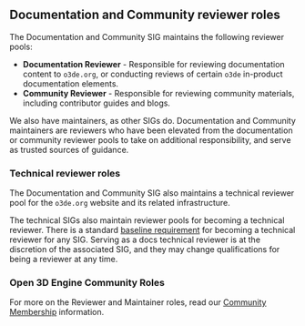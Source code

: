 ## Documentation and Community reviewer roles

The Documentation and Community SIG maintains the following reviewer pools:

* **Documentation Reviewer** - Responsible for reviewing documentation content to `o3de.org`, or conducting reviews of certain `o3de` in-product documentation elements.
* **Community Reviewer** - Responsible for reviewing community materials, including contributor guides and blogs.

We also have maintainers, as other SIGs do. Documentation and Community maintainers are reviewers who have been elevated from the documentation or community
reviewer pools to take on additional responsibility, and serve as trusted sources of guidance.

### Technical reviewer roles

The Documentation and Community SIG also maintains a technical reviewer pool for the `o3de.org` website and its related infrastructure.

The technical SIGs also maintain reviewer pools for becoming a technical reviewer. There is a standard [baseline requirement](./docs-tech-review-template.yaml) for becoming a technical reviewer for any SIG. Serving as a docs technical reviewer is at the discretion of the associated SIG, and they may change qualifications for being a reviewer at any time.

### Open 3D Engine Community Roles

For more on the Reviewer and Maintainer roles, read our [Community Membership](https://github.com/o3de/community/blob/main/community-membership.md) information. 